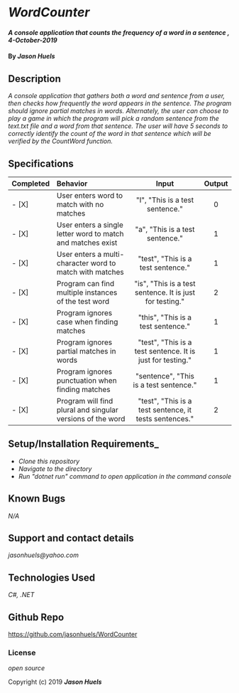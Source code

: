 # _WordCounter_

#### _A console application that counts the frequency of a word in a sentence , 4-October-2019_

#### By _**Jason Huels**_

## Description

_A console application that gathers both a word and sentence from a user, then checks how frequently the word appears in the sentence. The program should ignore partial matches in words. Alternately, the user can choose to play a game in which the program will pick a random sentence from the text.txt file and a word from that sentence. The user will have 5 seconds to correctly identify the count of the word in that sentence which will be verified by the CountWord function._

## Specifications

| Completed | Behavior | Input | Output|
|:-|:------|:---------:|:------:|
- [X] | User enters word to match with no matches | "I", "This is a test sentence." | 0 |
- [X] | User enters a single letter word to match and matches exist  | "a", "This is a test sentence." | 1 | 
- [X] | User enters a multi-character word to match with matches | "test", "This is a test sentence."| 1 |
- [X] | Program can find multiple instances of the test word | "is", "This is a test sentence. It is just for testing." | 2 |
- [X] | Program ignores case when finding matches | "this", "This is a test sentence." | 1 |
- [X] | Program ignores partial matches in words | "test", "This is a test sentence. It is just for testing." | 1 |
- [X] | Program ignores punctuation when finding matches | "sentence", "This is a test sentence." | 1 |
- [X] | Program will find plural and singular versions of the word | "test", "This is a test sentence, it tests sentences." | 2 |

## Setup/Installation Requirements_

* _Clone this repository_
* _Navigate to the directory_
* _Run "dotnet run" command to open application in the command console_

## Known Bugs

_N/A_

## Support and contact details

_jasonhuels@yahoo.com_

## Technologies Used

_C#, .NET_

## Github Repo
https://github.com/jasonhuels/WordCounter

### License

*open source*

Copyright (c) 2019 **_Jason Huels_**